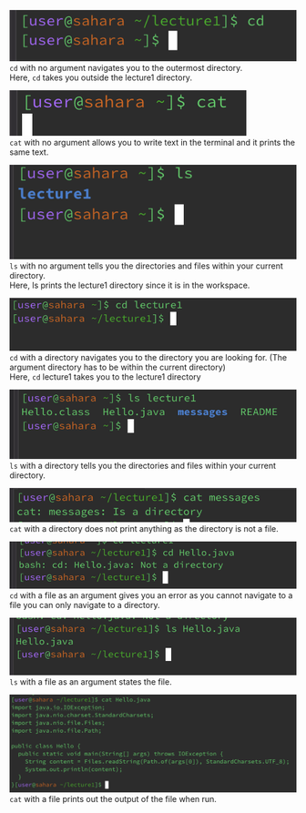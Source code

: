 ![Image](cd-no-arg.png)\
`cd` with no argument navigates you to the outermost directory. <br>
Here, `cd` takes you outside the lecture1 directory.



![Image](cat-no-arg.png)\
`cat` with no argument allows you to write text in the terminal and it prints the same text. <br>



![Image](ls-no-arg.png)\
`ls` with no argument tells you the directories and files within your current directory. <br>
Here, ls prints the lecture1 directory since it is in the workspace. 




![Image](cd-directory.png)\
`cd` with a directory navigates you to the directory you are looking for. (The argument directory has to be within the current directory) <br>
Here, `cd` lecture1 takes you to the lecture1 directory

![Image](ls-directory.png)\
`ls` with a directory tells you the directories and files within your current directory.


![Image](cat-directory.png)\
`cat` with a directory does not print anything as the directory is not a file.

![Image](cd-file.png)\
`cd` with a file as an argument gives you an error as you cannot navigate to a file you can only navigate to a directory.


![Image](ls-file.png)\
`ls` with a file as an argument states the file. 


![Image](cat-file.png)\
`cat` with a file prints out the output of the file when run. 
